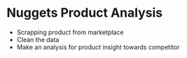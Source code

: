 # Nuggets Product Analysis

- Scrapping product from marketplace
- Clean the data
- Make an analysis for product insight towards competitor
